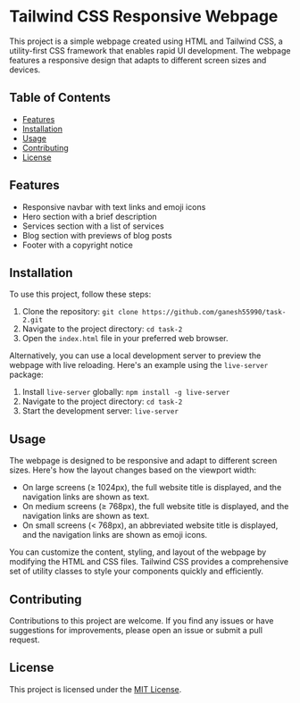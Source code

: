 # Tailwind CSS Responsive Webpage

This project is a simple webpage created using HTML and Tailwind CSS, a utility-first CSS framework that enables rapid UI development. The webpage features a responsive design that adapts to different screen sizes and devices.

## Table of Contents

- [Features](#features)
- [Installation](#installation)
- [Usage](#usage)
- [Contributing](#contributing)
- [License](#license)

## Features

- Responsive navbar with text links and emoji icons
- Hero section with a brief description
- Services section with a list of services
- Blog section with previews of blog posts
- Footer with a copyright notice

## Installation

To use this project, follow these steps:

1. Clone the repository: `git clone https://github.com/ganesh55990/task-2.git`
2. Navigate to the project directory: `cd task-2`
3. Open the `index.html` file in your preferred web browser.

Alternatively, you can use a local development server to preview the webpage with live reloading. Here's an example using the `live-server` package:

1. Install `live-server` globally: `npm install -g live-server`
2. Navigate to the project directory: `cd task-2`
3. Start the development server: `live-server`

## Usage

The webpage is designed to be responsive and adapt to different screen sizes. Here's how the layout changes based on the viewport width:

- On large screens (≥ 1024px), the full website title is displayed, and the navigation links are shown as text.
- On medium screens (≥ 768px), the full website title is displayed, and the navigation links are shown as text.
- On small screens (< 768px), an abbreviated website title is displayed, and the navigation links are shown as emoji icons.

You can customize the content, styling, and layout of the webpage by modifying the HTML and CSS files. Tailwind CSS provides a comprehensive set of utility classes to style your components quickly and efficiently.

## Contributing

Contributions to this project are welcome. If you find any issues or have suggestions for improvements, please open an issue or submit a pull request.

## License

This project is licensed under the [MIT License](LICENSE).
